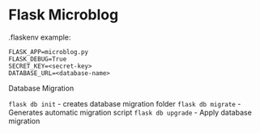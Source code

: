 # Flask Microblog

.flaskenv example:
```
FLASK_APP=microblog.py
FLASK_DEBUG=True
SECRET_KEY=<secret-key>
DATABASE_URL=<database-name>
```
Database Migration

`flask db init` - creates database migration folder
`flask db migrate` - Generates automatic migration script
`flask db upgrade` - Apply database migration
